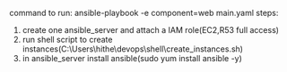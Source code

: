 command to run: ansible-playbook  -e component=web main.yaml
steps: 
  1. create one ansible_server and attach a IAM role(EC2,R53 full access)
  2. run shell script to create instances(C:\Users\hithe\devops\shell\create_instances.sh)
  3. in ansible_server install ansible(sudo yum install ansible -y)
  